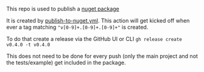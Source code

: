 This repo is used to publish a [nuget package](https://www.nuget.org/packages/BoxOfYellow.ConsoleMarkdownRenderer/)

It is created by [publish-to-nuget.yml](../.github/workflow/publish-to-nuget.yml).  This action will get kicked off when ever a tag matching `"v[0-9]+.[0-9]+.[0-9]+"` is created.

To do that create a release via the GitHub UI or CLI
`gh release create v0.4.0 -t v0.4.0`

This does not need to be done for every push (only the main project and not the tests/example) get included in the package.


